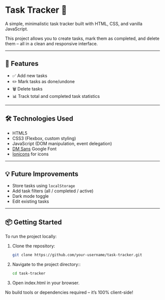 # Task Tracker 📝

A simple, minimalistic task tracker built with HTML, CSS, and vanilla JavaScript.

This project allows you to create tasks, mark them as completed, and delete them – all in a clean and responsive interface.

---

## 🚀 Features

- ✅ Add new tasks
- ✏️ Mark tasks as done/undone
- 🗑️ Delete tasks
- 📊 Track total and completed task statistics

---


## 🛠️ Technologies Used

- HTML5
- CSS3 (Flexbox, custom styling)
- JavaScript (DOM manipulation, event delegation)
- [DM Sans](https://fonts.google.com/specimen/DM+Sans) Google Font
- [Ionicons](https://ionic.io/ionicons) for icons

---

## 💡 Future Improvements

- Store tasks using `localStorage`
- Add task filters (all / completed / active)
- Dark mode toggle
- Edit existing tasks

---

## 📦 Getting Started

To run the project locally:

1. Clone the repository:
   ```bash
   git clone https://github.com/your-username/task-tracker.git
2. Navigate to the project directory::
   ```bash
   cd task-tracker
3. Open index.html in your browser.

No build tools or dependencies required – it’s 100% client-side!
